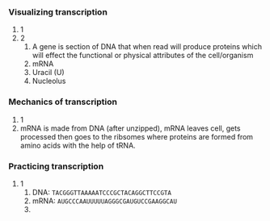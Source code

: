### Visualizing transcription
1. 1
2. 2
	1. A gene is section of DNA that when read will produce proteins which will effect the functional or physical attributes of the cell/organism
	2. mRNA
	3. Uracil (U)
	4. Nucleolus

### Mechanics of transcription
1. 1
2. mRNA is made from DNA (after unzipped), mRNA leaves cell, gets processed then goes to the ribsomes where proteins are formed from amino acids with the help of tRNA.

### Practicing transcription
1. 1
	1. DNA: `TACGGGTTAAAAATCCCGCTACAGGCTTCCGTA`
	2. mRNA: `AUGCCCAAUUUUUAGGGCGAUGUCCGAAGGCAU`
	3. 
